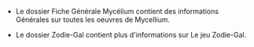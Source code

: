 - Le dossier Fiche Générale Mycélium contient des informations Générales sur toutes les oeuvres de Mycellium.

- Le dossier Zodie-Gal contient plus d'informations sur Le jeu Zodie-Gal.
